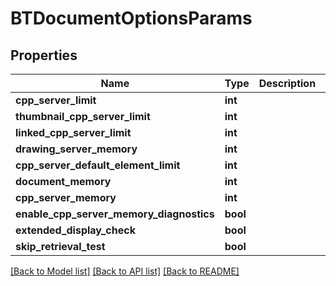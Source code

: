 # BTDocumentOptionsParams

## Properties
Name | Type | Description | Notes
------------ | ------------- | ------------- | -------------
**cpp_server_limit** | **int** |  | [optional] 
**thumbnail_cpp_server_limit** | **int** |  | [optional] 
**linked_cpp_server_limit** | **int** |  | [optional] 
**drawing_server_memory** | **int** |  | [optional] 
**cpp_server_default_element_limit** | **int** |  | [optional] 
**document_memory** | **int** |  | [optional] 
**cpp_server_memory** | **int** |  | [optional] 
**enable_cpp_server_memory_diagnostics** | **bool** |  | [optional] 
**extended_display_check** | **bool** |  | [optional] 
**skip_retrieval_test** | **bool** |  | [optional] 

[[Back to Model list]](../README.md#documentation-for-models) [[Back to API list]](../README.md#documentation-for-api-endpoints) [[Back to README]](../README.md)



